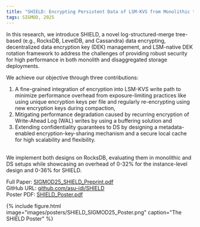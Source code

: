 ```yaml
---
title: "SHIELD: Encrypting Persistent Data of LSM-KVS from Monolithic to Disaggregated Storage" 
tags: SIGMOD, 2025
---
```


In this research, we introduce SHIELD, a novel log-structured-merge tree-based (e.g., RocksDB, LevelDB, and Cassandra) data encrypting, decentralized data encryption key (DEK) management, and LSM-native DEK rotation framework to address the challenges of providing robust security for high performance in both monolith and disaggregated storage deployments. 

We achieve our objective through three contributions: 
<br>
1. A fine-grained integration of encryption into LSM-KVS write path to minimize performance overhead from exposure-limiting practices like using unique encryption keys per file and regularly re-encrypting using new encryption keys during compaction, 
2. Mitigating performance degradation caused by recurring encryption of Write-Ahead Log (WAL) writes by using a buffering solution and 
3. Extending confidentiality guarantees to DS by designing a metadata-enabled encryption-key-sharing mechanism and a secure local cache for high scalability and flexibility. 
<br>
We implement both designs on RocksDB, evaluating them in monolithic and DS setups while showcasing an overhead of 0-32% for the instance-level design and 0-36% for SHIELD.

Full Paper: <a href="./../publications/files/SIGMOD25_SHIELD.pdf" target="_blank">SIGMOD25_SHIELD_Preprint.pdf</a>
<br>
GitHub URL: <a href="https://github.com/asu-idi/SHIELD" target="_blank">github.com/asu-idi/SHIELD</a>
<br>
Poster PDF: <a href="./../poster/files/SHIELD_Poster.pdf" target="_blank">SHIELD_Poster.pdf</a>

{%
  include figure.html
  image="images/posters/SHIELD_SIGMOD25_Poster.png"
  caption="The SHIELD Poster"
%}